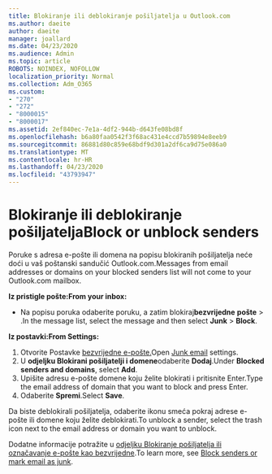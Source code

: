 ```yaml
---
title: Blokiranje ili deblokiranje pošiljatelja u Outlook.com
ms.author: daeite
author: daeite
manager: joallard
ms.date: 04/23/2020
ms.audience: Admin
ms.topic: article
ROBOTS: NOINDEX, NOFOLLOW
localization_priority: Normal
ms.collection: Adm_O365
ms.custom:
- "270"
- "272"
- "8000015"
- "8000017"
ms.assetid: 2ef840ec-7e1a-4df2-944b-d643fe08bd8f
ms.openlocfilehash: b6a80faa0542f3f68ac431e4ccd7b59894e8eeb9
ms.sourcegitcommit: 86881d80c859e68bdf9d301a2df6ca9d75e086a0
ms.translationtype: MT
ms.contentlocale: hr-HR
ms.lasthandoff: 04/23/2020
ms.locfileid: "43793947"
---
```

# <a name="block-or-unblock-senders"></a><span data-ttu-id="b7578-102">Blokiranje ili deblokiranje pošiljatelja</span><span class="sxs-lookup"><span data-stu-id="b7578-102">Block or unblock senders</span></span>

<span data-ttu-id="b7578-103">Poruke s adresa e-pošte ili domena na popisu blokiranih pošiljatelja neće doći u vaš poštanski sandučić Outlook.com.</span><span class="sxs-lookup"><span data-stu-id="b7578-103">Messages from email addresses or domains on your blocked senders list will not come to your Outlook.com mailbox.</span></span>

<span data-ttu-id="b7578-104">**Iz pristigle pošte:**</span><span class="sxs-lookup"><span data-stu-id="b7578-104">**From your inbox:**</span></span>

- <span data-ttu-id="b7578-105">Na popisu poruka odaberite poruku, a zatim blokiraj**bezvrijedne** **pošte** > .</span><span class="sxs-lookup"><span data-stu-id="b7578-105">In the message list, select the message and then select **Junk** > **Block**.</span></span>

<span data-ttu-id="b7578-106">**Iz postavki:**</span><span class="sxs-lookup"><span data-stu-id="b7578-106">**From Settings:**</span></span>

1. <span data-ttu-id="b7578-107">Otvorite Postavke [bezvrijedne e-pošte.](https://outlook.live.com/mail/options/mail/junkEmail)</span><span class="sxs-lookup"><span data-stu-id="b7578-107">Open [Junk email](https://outlook.live.com/mail/options/mail/junkEmail) settings.</span></span>
2. <span data-ttu-id="b7578-108">U **odjeljku Blokirani pošiljatelji i domene**odaberite **Dodaj**.</span><span class="sxs-lookup"><span data-stu-id="b7578-108">Under **Blocked senders and domains**, select **Add**.</span></span>
3. <span data-ttu-id="b7578-109">Upišite adresu e-pošte domene koju želite blokirati i pritisnite Enter.</span><span class="sxs-lookup"><span data-stu-id="b7578-109">Type the email address of domain that you want to block and press Enter.</span></span>
4. <span data-ttu-id="b7578-110">Odaberite **Spremi**.</span><span class="sxs-lookup"><span data-stu-id="b7578-110">Select **Save**.</span></span>

<span data-ttu-id="b7578-111">Da biste deblokirali pošiljatelja, odaberite ikonu smeća pokraj adrese e-pošte ili domene koju želite deblokirati.</span><span class="sxs-lookup"><span data-stu-id="b7578-111">To unblock a sender, select the trash icon next to the email address or domain you want to unblock.</span></span>

<span data-ttu-id="b7578-112">Dodatne informacije potražite u [odjeljku Blokiranje pošiljatelja ili označavanje e-pošte kao bezvrijedne](https://support.office.com/article/a3ece97b-82f8-4a5e-9ac3-e92fa6427ae4?wt.mc_id=Office_Outlook_com_Alchemy).</span><span class="sxs-lookup"><span data-stu-id="b7578-112">To learn more, see [Block senders or mark email as junk](https://support.office.com/article/a3ece97b-82f8-4a5e-9ac3-e92fa6427ae4?wt.mc_id=Office_Outlook_com_Alchemy).</span></span>